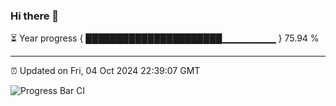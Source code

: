 ### Hi there 👋

⏳ Year progress { ██████████████████████▁▁▁▁▁▁▁▁ } 75.94 %

---

⏰ Updated on Fri, 04 Oct 2024 22:39:07 GMT

![Progress Bar CI](https://github.com/IshwaranRudhara/GIT-ACTION/workflows/Progress%20Bar%20CI/badge.svg)
